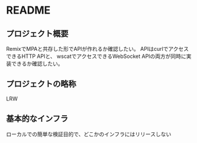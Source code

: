 # README

## プロジェクト概要

RemixでMPAと共存した形でAPIが作れるか確認したい。
APIはcurlでアクセスできるHTTP APIと、
wscatでアクセスできるWebSocket APIの両方が同時に実装できるか確認したい。

## プロジェクトの略称

LRW

## 基本的なインフラ

ローカルでの簡単な検証目的で、どこかのインフラにはリリースしない
